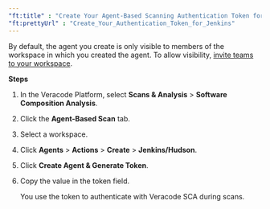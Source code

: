```yaml
---
"ft:title" : "Create Your Agent-Based Scanning Authentication Token for Jenkins"
"ft:prettyUrl" : "Create_Your_Authentication_Token_for_Jenkins"
---
```


By default, the agent you create is only visible to members of the workspace in which you created the agent. To allow visibility, [invite teams to your workspace](https://docs.veracode.com/r/Add_Teams_to_Your_Veracode_SCA_Workspace).

<p font-size="13pt"><b>Steps</b></p>

1.  In the Veracode Platform, select **Scans & Analysis** > **Software Composition Analysis**.

2.  Click the **Agent-Based Scan** tab.

3.  Select a workspace.

4.  Click **Agents** > **Actions** > **Create** > **Jenkins/Hudson**.

5.  Click **Create Agent & Generate Token**.

6.  Copy the value in the token field.

    You use the token to authenticate with Veracode SCA during scans.


